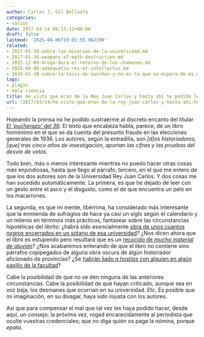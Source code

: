 ```yaml
---
author: Carlos J. Gil Bellosta
categories:
- varios
date: 2017-03-14 08:13:12+00:00
draft: false
lastmod: '2025-04-06T19:01:55.962390'
related:
- 2017-01-30-sobre-las-miserias-de-la-universidad.md
- 2017-01-16-weapons-of-math-destruction.md
- 2015-12-09-droga-dura-el-retorno-de-los-chamanes.md
- 2015-04-08-adaequatio-rei-et-intellectus.md
- 2019-01-30-sobre-la-tesis-de-sanchez-y-no-es-lo-que-se-espera-de-mi.md
tags:
- plagio
- mala ciencia
title: He visto que eran de la Rey Juan Carlos y hasta ahí he podido leer
url: /2017/03/14/he-visto-que-eran-de-la-rey-juan-carlos-y-hasta-ahi-he-podido-leer/
---
```


Hojeando la prensa no he podido sustraerme al discreto encanto del titular _[El 'pucherazo' del 36](http://www.elmundo.es/cronica/2017/03/12/58c3b8bb46163f9f338b457d.html)_. El texto que encabeza habla, parece, de un libro homónimo en el que se da cuenta del presunto fraude en las elecciones generales de 1936. Los autores, según la entradilla, son _[d]os historiadores, [que] tras cinco años de investigación, aportan las cifras y las pruebas del desvío de votos_.

Todo bien, más o menos interesante mientras no puedo hacer otras cosas más enjundiosas, hasta que llego al párrafo, tercero, en el que me entero de que los dos autores son de la Universidad Rey Juan Carlos. Y dos cosas me han sucedido automáticamente. La primera, es que he dejado de leer con un gesto entre el asco y el disgusto, como el de que encuentra un pelo en los macarrones.

La segunda, es que mi mente, libérrima, ha considerado más interesante que la enmienda de sufragios de hace ya casi un siglo según el calendario y un milenio en términos más prácticos, fantasear sobre las circunstancias hipotéticas del librito: ¿habrá sido esencialmente [obra de unos cuantos _negros_ encerrados en un sótano de esa universidad](http://www.elmundo.es/cronica/2016/12/24/585d6853ca4741a63a8b4623.html)? ¿Nos dicen ahora que el libro es estupendo pero resultará que es un [recocido de _mucho material de aluvión_](http://www.elmundo.es/madrid/2017/01/05/586d5654ca4741960c8b45cb.html)? ¿Nos acabaremos enterando de que el libro no contiene sino párrafos copipegados de alguna obra oscura de algún historiador aficionado de provincias? ¿Se [habrán liado _a hostias_ con alguien en algún pasillo de la facultad](http://www.elmundo.es/madrid/2017/02/09/589b83e122601d50468b461f.html)?

Cabe la posibilidad de que no se den ninguna de las anteriores circunstancias. Cabe la posibilidad de que hayan criticado, aunque sea en voz baja, los desmanes que ocurrían en su universidad. Etc. Es posible que mi imaginación, en su divagar, haya sido injusta con los autores.

Así que para compensar el mal que tal vez les haya podido hacer, desde aquí, un consejo: la próxima vez, rogad encarecidamente al periodista que oculte vuestras credenciales; que no diga quién os paga la nómina, porque _epata_.